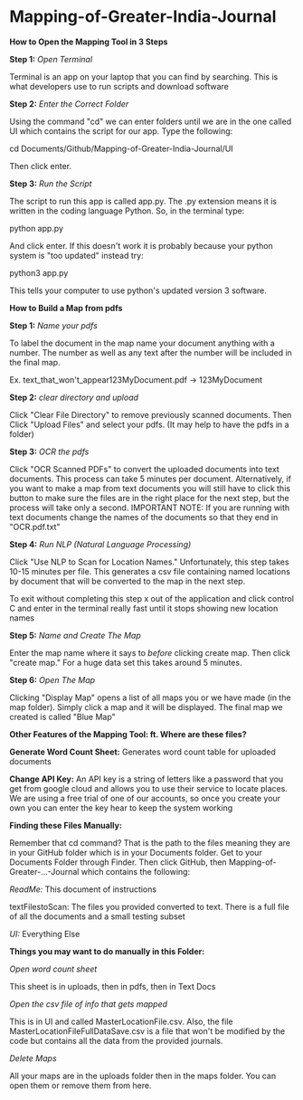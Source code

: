 # Mapping-of-Greater-India-Journal

**How to Open the Mapping Tool in 3 Steps**

**Step 1:** *Open Terminal*

Terminal is an app on your laptop that you can find by searching. This
is what developers use to run scripts and download software

**Step 2:** *Enter the Correct Folder*

Using the command "cd" we can enter folders until we are in the one
called UI which contains the script for our app. Type the following:

cd Documents/Github/Mapping-of-Greater-India-Journal/UI

Then click enter.

**Step 3:** *Run the Script*

The script to run this app is called app.py. The .py extension means it
is written in the coding language Python. So, in the terminal
type:

python app.py

And click enter. If this doesn't work it is probably because your python
system is "too updated" instead try:

python3 app.py

This tells your computer to use python's updated version 3 software.

**How to Build a Map from pdfs**

**Step 1:** *Name your pdfs*

To label the document in the map name your document anything with a
number. The number as well as any text after the number will be included
in the final map.

Ex. text_that_won't_appear123MyDocument.pdf -\> 123MyDocument

**Step 2:** *clear directory and upload*

Click "Clear File Directory" to remove previously scanned documents.
Then Click "Upload Files" and select your pdfs. (It may help to have the
pdfs in a folder)

**Step 3:** *OCR the pdfs*

Click "OCR Scanned PDFs" to convert the uploaded documents into text
documents. This process can take 5 minutes per document. Alternatively,
if you want to make a map from text documents you will still have to
click this button to make sure the files are in the right place for the
next step, but the process will take only a second. IMPORTANT NOTE: If
you are running with text documents change the names of the documents so
that they end in "OCR.pdf.txt"

**Step 4:** *Run NLP (Natural Language Processing)*

Click "Use NLP to Scan for Location Names." Unfortunately, this step
takes 10-15 minutes per file. This generates a csv file containing named
locations by document that will be converted to the map in the next
step.

To exit without completing this step x out of the application and click
control C and enter in the terminal really fast until it stops showing
new location names

**Step 5:** *Name and Create The Map*

Enter the map name where it says to *before* clicking create map. Then
click "create map." For a huge data set this takes around 5 minutes.

**Step 6:** *Open The Map*

Clicking "Display Map" opens a list of all maps you or we have made (in
the map folder). Simply click a map and it will be displayed. The final
map we created is called "Blue Map"

**Other Features of the Mapping Tool: ft. Where are these files?**

**Generate Word Count Sheet:** Generates word count table for uploaded
documents

**Change API Key:** An API key is a string of letters like a password
that you get from google cloud and allows you to use their service to
locate places. We are using a free trial of one of our accounts, so once
you create your own you can enter the key hear to keep the system
working

**Finding these Files Manually:**

Remember that cd command? That is the path to the files meaning they are
in your GitHub folder which is in your Documents folder. Get to your
Documents Folder through Finder. Then click GitHub, then
Mapping-of-Greater-\...-Journal which contains the following:

*ReadMe:* This document of instructions

textFilestoScan: The files you provided converted to text. There is a
full file of all the documents and a small testing subset

*UI:* Everything Else

**Things you may want to do manually in this Folder:**

*Open word count sheet*

This sheet is in uploads, then in pdfs, then in Text Docs

*Open the csv file of info that gets mapped*

This is in UI and called MasterLocationFile.csv. Also, the file
MasterLocationFileFullDataSave.csv is a file that won't be modified by
the code but contains all the data from the provided journals.

*Delete Maps*

All your maps are in the uploads folder then in the maps folder. You can
open them or remove them from here.
